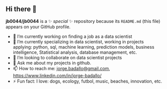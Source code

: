 ## Hi there 👋


**jb0044/jb0044** is a ✨ _special_ ✨ repository because its `README.md` (this file) appears on your GitHub profile.

- 🔭 I’m currently working on finding a job as a data scientist
- 🌱 I’m currently specializing in data scientist, working in projects applying: python, sql, machine learning, prediction models, business intelligence, Statistical analysis, database management, etc.
- 👯 I’m looking to collaborate on data scientist projects
- 💬 Ask me about my projects in github.
- 📫 How to reach me: jorge.badallo@gmail.com, https://www.linkedin.com/in/jorge-badallo/
- ⚡ Fun fact: I love: dogs, ecology, futbol, music, beaches, innovation, etc.

